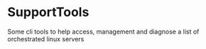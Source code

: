 # SupportTools
Some cli tools to help access, management and diagnose a list of orchestrated  linux servers 
